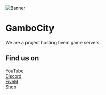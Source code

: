 ![Banner](https://github.com/user-attachments/assets/5bc5b53d-7a1b-4e09-ac66-b7c9bd5b5a87)

# GamboCity

We are a project hosting fivem game servers.

## Find us on

[YouTube](https://www.youtube.com/@gambocity)\
[Discord](https://discord.gg/gambocity)\
[FiveM](https://servers.fivem.net/servers/detail/olk467)\
[Shop](https://store.gambo.city)
